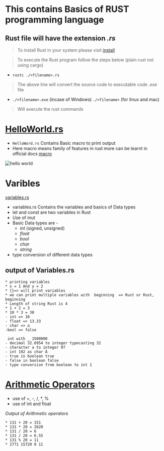 # This contains Basics of **RUST** programming language
## Rust file will have the extension _.rs_ 
> To install Rust in your system please visit [install](https://rustup.rs/#)

> To execute the Rust  program follow the steps below  (plain rust not using cargo)
   
   - `rustc ./<filename>.rs` 
   > The above line will convert the source code to executable code _.exe_  file

   - `./<filename>.exe` (incase of Windows) `./<filename>` (for linux and mac)
   > Will execute the rust commands 

# [HelloWorld.rs](/HelloWorld.rs)
* `HelloWord.rs` Contains Basic macro to print output
* Here macro means family of features in rust more can be learnt in official docs [macro](https://doc.rust-lang.org/book/ch19-06-macros.html#:~:text=The%20term%20macro%20refers%20to,attributes%20usable%20on%20any%20item)

![hello world](https://user-images.githubusercontent.com/73541801/195999485-778f94e6-689f-4179-bbaa-557f033f93e6.png)

# Varibles
[variables.rs](/variables.rs)   
           
* variables.rs Contains the variables and basics of Data types  
* let and const are two variables in Rust
* Use of mut 
* Basic Data types are -
   - *_int_* (signed, unsigned)
   - *_float_*
   - *_bool_*
   - *_char_*
   - *_string_*
* type conversion of different data types 

## output of Variables.rs
```
* printing variables 
* x = 1 And y = 2 
* {}=> will print variables
* we can print multiple variables with  beginning  => Rust or Rust,  beginning
* Length of string Rust is 4
* 1 + 2 = 3
* 10 * 3 = 30
- int => 10
- float => 13.33
- char => a
-bool => false

 int with _ 1500000
- decimal 32.6954 to integer typecasting 32
- character a to integer 97
- int 192 as char À
- true in boolean true
- false in boolean false
- type conversion from boolean to int 1
```

# [Arithmetic Operators](/operators.rs)

* use of +, -, /, *, %
* use of int and float

_Output of Arithmetic operators_
```
* 131 + 20 = 151
* 131 * 20 = 2620
* 131 / 20 = 6
* 131 / 20 = 6.55
* 131 % 20 = 11
* 2771 15720 0 11
```